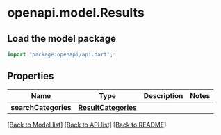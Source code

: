 # openapi.model.Results

## Load the model package
```dart
import 'package:openapi/api.dart';
```

## Properties
Name | Type | Description | Notes
------------ | ------------- | ------------- | -------------
**searchCategories** | [**ResultCategories**](ResultCategories.md) |  | 

[[Back to Model list]](../README.md#documentation-for-models) [[Back to API list]](../README.md#documentation-for-api-endpoints) [[Back to README]](../README.md)


